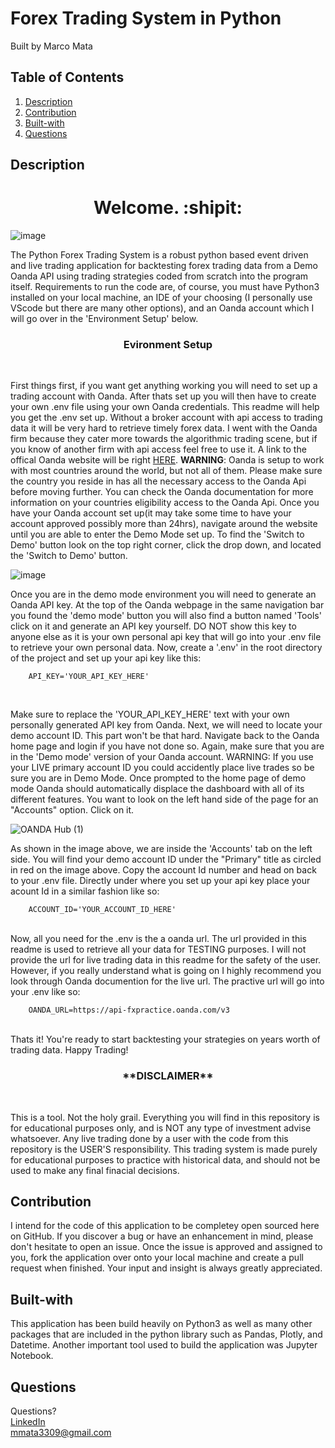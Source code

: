 # Forex Trading System in Python
Built by Marco Mata

## Table of Contents
1. [Description](#description)
2. [Contribution](#contribution)
3. [Built-with](#built-with)
5. [Questions](#questions)

## Description
<h1 align="center">Welcome. :shipit:</h1> 

![image](https://github.com/itsmarcotime/Forex_trading_system_in_Python/assets/101440634/f1491383-0ea3-4972-818a-ea4a7e5841d7)

<p>
    The Python Forex Trading System is a robust python based event driven and live trading application for backtesting forex trading data from a Demo Oanda API using trading strategies coded from scratch into the program itself. Requirements to run the code are, of course, you must have Python3 installed on your local machine, an IDE of your choosing (I personally use VScode but there are many other options), and an Oanda account which I will go over in the 'Environment Setup' below.
</p>

<h3 align="center">Evironment Setup</h3><br />

First things first, if you want get anything working you will need to set up a trading account with Oanda. After thats set up you will then have to create your own .env file using your own Oanda credentials. This readme will help you get the .env set up. Without a broker account with api access to trading data it will be very hard to retrieve timely forex data. I went with the Oanda firm because they cater more towards the algorithmic trading scene, but if you know of another firm with api access feel free to use it. A link to the offical Oanda website will be right <a href="https://help.oanda.com/us/en/home.htm#">HERE</a>. **WARNING**: Oanda is setup to work with most countries around the world, but not all of them. Please make sure the country you reside in has all the necessary access to the Oanda Api before moving further. You can check the Oanda documentation for more information on your countries eligibility access to the Oanda Api. Once you have your Oanda account set up(it may take some time to have your account approved possibly more than 24hrs), navigate around the website until you are able to enter the Demo Mode set up. To find the 'Switch to Demo' button look on the top right corner, click the drop down, and located the 'Switch to Demo' button.  


![image](https://github.com/itsmarcotime/Forex_trading_system_in_Python/assets/101440634/158e8a3a-df9d-43ae-8a53-6aaaa86ce7df)


Once you are in the demo mode environment you will need to generate an Oanda API key. At the top of the Oanda webpage in the same navigation bar you found the 'demo mode' button you will also find a button named 'Tools' click on it and generate an API key yourself. DO NOT show this key to anyone else as it is your own personal api key that will go into your .env file to retrieve your own personal data. Now, create a '.env' in the root directory of the project and set up your api key like this:

```
    API_KEY='YOUR_API_KEY_HERE'
```

<br />
<p>
    Make sure to replace the 'YOUR_API_KEY_HERE' text with your own personally generated API key from Oanda. Next, we will need to locate your demo account ID. This part won't be that hard. Navigate back to the Oanda home page and login if you have not done so. Again, make sure that you are in the 'Demo mode' version of your Oanda account. WARNING: If you use your LIVE primary account ID you could accidently place live trades so be sure you are in Demo Mode. Once prompted to the home page of demo mode Oanda should automatically displace the dashboard with all of its different features. You want to look on the left hand side of the page for an "Accounts" option. Click on it.
</p>

![OANDA Hub (1)](https://github.com/itsmarcotime/Forex_trading_system_in_Python/assets/101440634/fcc0dea8-3b89-4b1c-a731-4a3b0d547049)


As shown in the image above, we are inside the 'Accounts' tab on the left side. You will find your demo account ID under the "Primary" title as circled in red on the image above. Copy the account Id number and head on back to your .env file. Directly under where you set up your api key place your acount Id in a similar fashion like so:

```
    ACCOUNT_ID='YOUR_ACCOUNT_ID_HERE'
```

<br />
Now, all you need for the .env is the a oanda url. The url provided in this readme is used to retrieve all your data for TESTING purposes. I will not provide the url for live trading data in this readme for the safety of the user. However, if you really understand what is going on I highly recommend you look through Oanda documention for the live url. The practive url will go into your .env like so:

```
    OANDA_URL=https://api-fxpractice.oanda.com/v3
```

<br />
Thats it! You're ready to start backtesting your strategies on years worth of trading data. Happy Trading!

<h3 align="center">**DISCLAIMER**</h3><br />

This is a tool. Not the holy grail. Everything you will find in this repository is for educational purposes only, and is NOT any type of investment advise whatsoever. Any live trading done by a user with the code from this repository is the USER'S responsibility. This trading system is made purely for educational purposes to practice with historical data, and should not be used to make any final finacial decisions.

## Contribution
I intend for the code of this application to be completey open sourced here on GitHub. If you discover a bug or have an enhancement in mind, please don't hesitate to open an issue. Once the issue is approved and assigned to you, fork the application over onto your local machine and create a pull request when finished. Your input and insight is always greatly appreciated.

## Built-with
This application has been build heavily on Python3 as well as many other packages that are included in the python library such as Pandas, Plotly, and Datetime. Another important tool used to build the application was Jupyter Notebook. 

## Questions
Questions? <br /> 
<a href="https://www.linkedin.com/in/marco-mata-8165bb175/">LinkedIn</a><br />
mmata3309@gmail.com